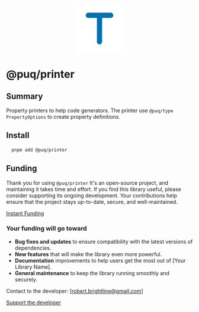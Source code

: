 <p align="center">
  <img src="https://raw.githubusercontent.com/rbrightline/puq/refs/heads/main/libs/printer/favicon.png" alt="Logo" />
</p>

# @puq/printer

## Summary

Property printers to help code generators. The printer use `@puq/type` `PropertyOptions` to create property definitions.

## Install

```bash
  pnpm add @puq/printer
```

## Funding

Thank you for using `@puq/printer` It's an open-source project, and maintaining it takes time and effort. If you find this library useful, please consider supporting its ongoing development. Your contributions help ensure that the project stays up-to-date, secure, and well-maintained.

[Instant Funding](https://cash.app/$puqlib)

### Your funding will go toward

- **Bug fixes and updates** to ensure compatibility with the latest versions of dependencies.
- **New features** that will make the library even more powerful.
- **Documentation** improvements to help users get the most out of [Your Library Name].
- **General maintenance** to keep the library running smoothly and securely.

Contact to the developer: [robert.brightline@gmail.com]

[Support the developer](https://cash.app/$puqlib)
